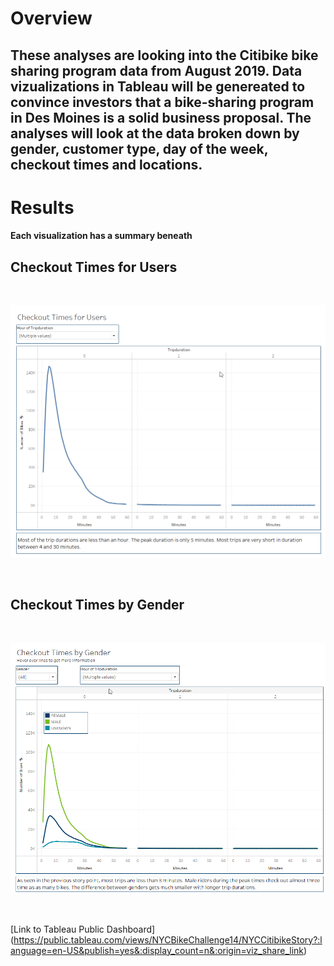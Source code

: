 # Overview
## These analyses are looking into the Citibike bike sharing program data from August 2019. Data vizualizations in Tableau will be genereated to convince investors that a bike-sharing program in Des Moines is a solid business proposal. The analyses will look at the data broken down by gender, customer type, day of the week, checkout times and locations.

# Results

#### Each visualization has a summary beneath

## Checkout Times for Users
<br/>

![Check out times](/Resources/Checkout_times_for_users.png) 

<br/>

## Checkout Times by Gender
<br/>

![Check out times gender](/Resources/Checkout_times_gender.png) 

<br/>



[Link to Tableau Public Dashboard] (https://public.tableau.com/views/NYCBikeChallenge14/NYCCitibikeStory?:language=en-US&publish=yes&:display_count=n&:origin=viz_share_link)